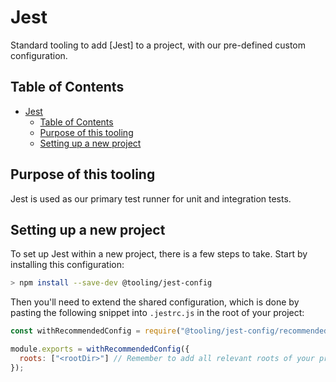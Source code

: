 # Jest

Standard tooling to add [Jest] to a project, with our pre-defined custom configuration.

## Table of Contents

- [Jest](#jest)
  - [Table of Contents](#table-of-contents)
  - [Purpose of this tooling](#purpose-of-this-tooling)
  - [Setting up a new project](#setting-up-a-new-project)

## Purpose of this tooling

Jest is used as our primary test runner for unit and integration tests.

## Setting up a new project

To set up Jest within a new project, there is a few steps to take. Start by installing this configuration:

```bash
> npm install --save-dev @tooling/jest-config
```

Then you'll need to extend the shared configuration, which is done by pasting the following snippet into `.jestrc.js` in the root of your project:

```js
const withRecommendedConfig = require("@tooling/jest-config/recommended");

module.exports = withRecommendedConfig({
  roots: ["<rootDir>"] // Remember to add all relevant roots of your project, in case the current repo is a monorepository
});
```
